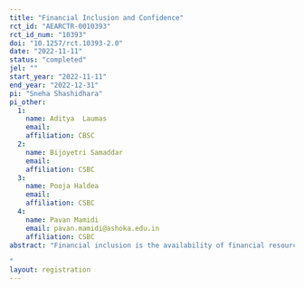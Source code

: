 ```yaml
---
title: "Financial Inclusion and Confidence"
rct_id: "AEARCTR-0010393"
rct_id_num: "10393"
doi: "10.1257/rct.10393-2.0"
date: "2022-11-11"
status: "completed"
jel: ""
start_year: "2022-11-11"
end_year: "2022-12-31"
pi: "Sneha Shashidhara"
pi_other:
  1:
    name: Aditya  Laumas
    email: 
    affiliation: CBSC
  2:
    name: Bijoyetri Samaddar
    email: 
    affiliation: CSBC
  3:
    name: Pooja Haldea
    email: 
    affiliation: CSBC
  4:
    name: Pavan Mamidi
    email: pavan.mamidi@ashoka.edu.in
    affiliation: CSBC
abstract: "Financial inclusion is the availability of financial resources, including transactions, payments, savings, credit and insurance, and equal opportunities to access these financial services. However, despite the growing usage of digital payments, many people in India continue to prefer cash-based transactions due to various factors, one of which is likely the low confidence level in navigating the payment apps or the smartphone itself. Here, in a lab-in-the-field experiment, we plan to test simple video interventions targeted at smartphone users to perform a QR code transaction. They are asked to practise the transaction while watching the video to learn the task step-by-step.
"
layout: registration
---
```


